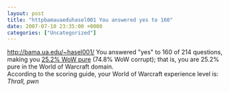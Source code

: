 ```yaml
---
layout: post
title: "httpbamauaeduhasel001 You answered yes to 160"
date: 2007-07-10 23:35:00 +0000
categories: ["Uncategorized"]
---
```


http://bama.ua.edu/~hasel001/
You answered "yes" to 160 of 214 questions, making you [25.2% WoW pure](http://www.armory.com./tests/pure.html) (74.8% WoW corrupt); that is, you are 25.2% pure in the World of Warcraft domain.  
According to the scoring guide, your World of Warcraft experience level is: *Thrall, pwn*